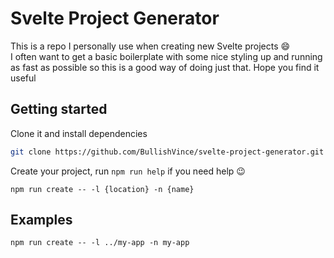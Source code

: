 # Svelte Project Generator  
This is a repo I personally use when creating new Svelte projects 😄  
I often want to get a basic boilerplate with some nice styling up and running as fast as possible so this is a good way of doing just that. Hope you find it useful  
  
## Getting started  
Clone it and install dependencies
```bash  
git clone https://github.com/BullishVince/svelte-project-generator.git && npm i  
```  
Create your project, run `npm run help` if you need help 😉  
```node
npm run create -- -l {location} -n {name}
```  

## Examples  
```node
npm run create -- -l ../my-app -n my-app  
```